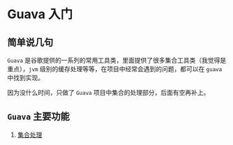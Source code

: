 # Guava 入门

## 简单说几句

`Guava` 是谷歌提供的一系列的常用工具类，里面提供了很多集合工具类（我觉得是重点），`jvm` 级别的缓存处理等等，在项目中经常会遇到的问题，都可以在 `guava` 中找到实现。

因为没什么时间，只做了 `Guava` 项目中集合的处理部分，后面有空再补上。

## `Guava` 主要功能

1. [集合处理](./note/guava.md)